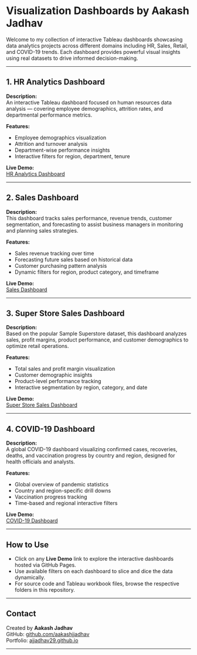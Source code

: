# Visualization Dashboards by Aakash Jadhav

Welcome to my collection of interactive Tableau dashboards showcasing data analytics projects across different domains including HR, Sales, Retail, and COVID-19 trends. Each dashboard provides powerful visual insights using real datasets to drive informed decision-making.

---

## 1. HR Analytics Dashboard

**Description:**  
An interactive Tableau dashboard focused on human resources data analysis — covering employee demographics, attrition rates, and departmental performance metrics.

**Features:**  
- Employee demographics visualization  
- Attrition and turnover analysis  
- Department-wise performance insights  
- Interactive filters for region, department, tenure  

**Live Demo:**  
[HR Analytics Dashboard]([https://ajjadhav29.github.io/Aakash-Jadhav.github.io/](https://github.com/AJJadhav29/Visualization_Dashboard/tree/main/HR_Analytics))

---

## 2. Sales Dashboard

**Description:**  
This dashboard tracks sales performance, revenue trends, customer segmentation, and forecasting to assist business managers in monitoring and planning sales strategies.

**Features:**  
- Sales revenue tracking over time  
- Forecasting future sales based on historical data  
- Customer purchasing pattern analysis  
- Dynamic filters for region, product category, and timeframe  

**Live Demo:**  
[Sales Dashboard]([https://ajjadhav29.github.io/Aakash-Jadhav.github.io/](https://github.com/AJJadhav29/Visualization_Dashboard/tree/main/Sales_dashboard))

---

## 3. Super Store Sales Dashboard

**Description:**  
Based on the popular Sample Superstore dataset, this dashboard analyzes sales, profit margins, product performance, and customer demographics to optimize retail operations.

**Features:**  
- Total sales and profit margin visualization  
- Customer demographic insights  
- Product-level performance tracking  
- Interactive segmentation by region, category, and date  

**Live Demo:**  
[Super Store Sales Dashboard]([https://ajjadhav29.github.io/Aakash-Jadhav.github.io/](https://github.com/AJJadhav29/Visualization_Dashboard/tree/main/Super_store_sales))

---

## 4. COVID-19 Dashboard

**Description:**  
A global COVID-19 dashboard visualizing confirmed cases, recoveries, deaths, and vaccination progress by country and region, designed for health officials and analysts.

**Features:**  
- Global overview of pandemic statistics  
- Country and region-specific drill downs  
- Vaccination progress tracking  
- Time-based and regional interactive filters  

**Live Demo:**  
[COVID-19 Dashboard]([https://ajjadhav29.github.io/Aakash-Jadhav.github.io/](https://github.com/AJJadhav29/Visualization_Dashboard/tree/main/Tableau_Covid_dashboard))

---

## How to Use

- Click on any **Live Demo** link to explore the interactive dashboards hosted via GitHub Pages.  
- Use available filters on each dashboard to slice and dice the data dynamically.  
- For source code and Tableau workbook files, browse the respective folders in this repository.

---

## Contact

Created by **Aakash Jadhav**  
GitHub: [github.com/aakashjjadhav](https://github.com/aakashjjadhav)  
Portfolio: [ajjadhav29.github.io](https://ajjadhav29.github.io/Aakash-Jadhav.github.io/)

---

